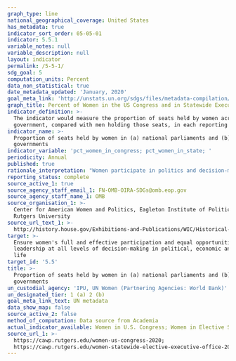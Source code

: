 ```yaml
---
graph_type: line
national_geographical_coverage: United States
has_metadata: true
indicator_sort_order: 05-05-01
indicator: 5.5.1
variable_notes: null
variable_description: null
layout: indicator
permalink: /5-5-1/
sdg_goal: 5
computation_units: Percent
data_non_statistical: true
date_metadata_updated: 'January, 2020'
goal_meta_link: 'http://unstats.un.org/sdgs/files/metadata-compilation/Metadata-Goal-5.pdf'
graph_title: Percent of Women in the US Congress and in Statewide Executive Office
indicator_definition: >-
  The indicator would measure the proportion of seats held by women across local
  government, compared with men holding those seats, in each reporting country.
indicator_name: >-
  Proportion of seats held by women in (a) national parliaments and (b) local
  governments
indicator_variable: 'pct_women_in_congress; pct_women_in_state; '
periodicity: Annual
published: true
rationale_interpretation: "Women participate in politics and decision-making at all levels, in different functions and across all spheres of government. They may participate as voters, candidates for local, regional and national elections, members of parliament or local council, heads of state and government, ministers, members of political parties, trade unions or business associations, or as electoral administrators. \nCapturing an accurate assessment of women's representation across these different forms of political participation has been difficult, however. The standard measure of women's political participation and involvement in decision-making, used to track progress for the Millennium Development Goals, was the proportion of seats held by women in national parliaments. In many respects, the existence and quality of this data has meant that other areas of political participation have not been paid sufficient attention. \nMeasuring women's participation in local government is an additional, but equally important measure of women's political participation and decision-making, because of the responsibilities of local governments and the significantly higher number of opportunities (that is seats) available to women candidates at this level. Women's entry into local politics has the potential to influence a wide range of policy decisions and local community programmes. \nHowever, the available data is limited; it is neither comprehensive across all countries, nor regularly updated. Data from the United Nations Statistical Division's 2010 edition of The World's Women, for example, show selected regional averages, with a low of 8 percent in Northern Africa to a high of 30 percent in sub-Saharan Africa. Averages across Latin America and Europe ranged from 24 to 29 percent and Asia reported averages below 20 percent. Drawing meaningful conclusions from this data is therefore difficult. \nIn 1995, the Beijing Platform for Action called on governments to accept a wider understanding of women's participation in decision-making that went beyond women in national politics. The 20-year review of the Platform, however, found that: \n\ta significant challenge for effectively monitoring progress towards gender equality is the lack of high quality and comparable data, collected over time. Many areas of statistics that are of critical importance such as ' women's participation in decision-making at all levels, including local government ' are still not produced regularly by countries. Data and statistical requirements for the post-2015 development agenda will be substantial, particularly for monitoring gender equality, women's empowerment and the human rights of women and girls in the new framework. \nA dedicated indicator on women's political participation would provide the necessary 'data mandate' to ensure this data set is more systematically collected across all countries and regularly monitored over time, allowing for both international and longitudinal comparisons."
reporting_status: complete
source_active_1: true
source_agency_staff_email_1: FN-OMB-OIRA-SDGs@omb.eop.gov
source_agency_staff_name_1: OMB
source_organisation_1: >-
  Center for American Women and Politics, Eagleton Institute of Politics,
  Rutgers University
source_url_text_1: >-
  http://history.house.gov/Exhibitions-and-Publications/WIC/Historical-Data/Women-Representatives-and-Senators-by-Congress/
target: >-
  Ensure women's full and effective participation and equal opportunities for
  leadership at all levels of decision-making in political, economic and public
  life
target_id: '5.5'
title: >-
  Proportion of seats held by women in (a) national parliaments and (b) local
  governments
un_custodial_agency: 'IPU, UN Women (Partnering Agencies: World Bank)'
un_designated_tier: 1 (a) 2 (b)
goal_meta_link_text: UN metadata
data_show_map: false
source_active_2: false
method_of_computation: Data source from Academia
actual_indicator_available: Women in U.S. Congress; Women in Elective Statewide Executive Office;
source_url_1: >-
  https://cawp.rutgers.edu/women-us-congress-2020;
  https://cawp.rutgers.edu/women-statewide-elective-executive-office-2020;
---
```

